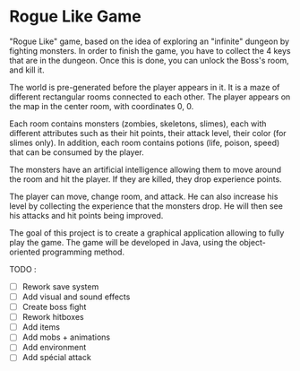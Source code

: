 # Rogue Like Game

"Rogue Like" game, based on the idea of exploring an "infinite" dungeon by fighting monsters.
In order to finish the game, you have to collect the 4 keys that are in the dungeon.
Once this is done, you can unlock the Boss's room, and kill it.

The world is pre-generated before the player appears in it.
It is a maze of different rectangular rooms connected to each other.
The player appears on the map in the center room, with coordinates 0, 0.

Each room contains monsters (zombies, skeletons, slimes), each with different attributes such as their hit points, their attack level, their color (for slimes only).
In addition, each room contains potions (life, poison, speed) that can be consumed by the player.

The monsters have an artificial intelligence allowing them to move around the room and hit the player.
If they are killed, they drop experience points.

The player can move, change room, and attack.
He can also increase his level by collecting the experience that the monsters drop.
He will then see his attacks and hit points being improved.

The goal of this project is to create a graphical application allowing to fully play the game.
The game will be developed in Java, using the object-oriented programming method.

TODO :  
- [ ] Rework save system
- [ ] Add visual and sound effects
- [ ] Create boss fight
- [ ] Rework hitboxes
- [ ] Add items
- [ ] Add mobs + animations
- [ ] Add environment
- [ ] Add spécial attack
